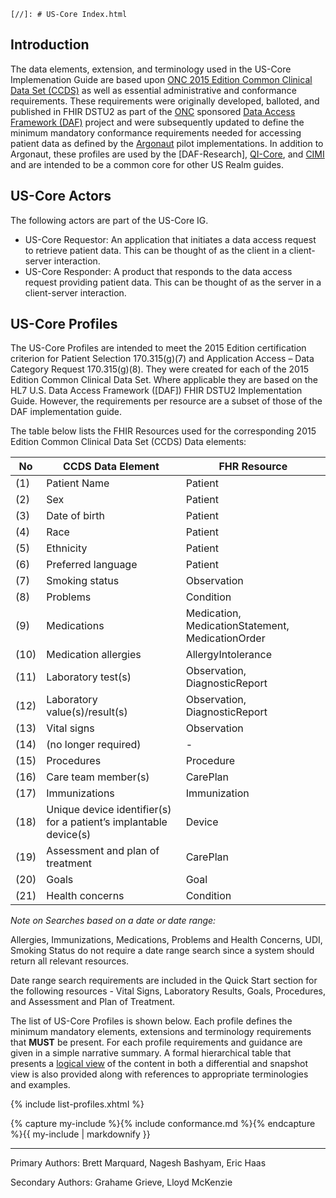 ﻿	[//]: # US-Core Index.html

## Introduction

The data elements, extension, and terminology used in the US-Core Implemenation Guide are based upon [ONC 2015 Edition Common Clinical Data Set (CCDS)] as well as essential administrative and conformance requirements.   These requirements were originally developed, balloted, and published in FHIR DSTU2 as part of the [ONC] sponsored [Data Access Framework (DAF)] project and were subsequently updated to define the minimum mandatory conformance requirements needed for accessing patient data as defined by the [Argonaut] pilot implementations.  In addition to Argonaut, these profiles are used by the [DAF-Research], [QI-Core], and [CIMI] and are intended to be a common core for other US Realm guides.

## US-Core Actors

The following actors are part of the US-Core IG.

* US-Core Requestor: An application that initiates a data access request to retrieve patient data. This can be thought of as the client in a client-server interaction.
* US-Core Responder: A product that responds to the data access request providing patient data. This can be thought of as the server in a client-server interaction.


## US-Core Profiles

The US-Core Profiles are intended to meet the 2015 Edition certification criterion for Patient Selection 170.315(g)(7) and Application Access – Data Category Request 170.315(g)(8). They were created for each of the 2015 Edition Common Clinical Data Set. Where applicable they are based on the HL7 U.S. Data Access Framework ([DAF]) FHIR DSTU2 Implementation Guide. However, the requirements per resource are a subset of those of the DAF implementation guide.

The table below lists the FHIR Resources used for the corresponding 2015 Edition Common Clinical Data Set (CCDS) Data elements:

No| CCDS Data Element | FHR Resource
---|---|---|
(1) |  Patient Name | Patient
(2) |  Sex | Patient
(3) |  Date of birth | Patient
(4) |  Race | Patient
(5) |  Ethnicity | Patient
(6) |  Preferred language | Patient
(7) |  Smoking status | Observation
(8) |  Problems | Condition
(9) |  Medications | Medication, MedicationStatement, MedicationOrder
(10) |  Medication allergies | AllergyIntolerance
(11) |  Laboratory test(s) | Observation, DiagnosticReport
(12) |  Laboratory value(s)/result(s) | Observation, DiagnosticReport
(13) |  Vital signs | Observation
(14) |  (no longer required) | -
(15) |  Procedures | Procedure
(16) |  Care team member(s) | CarePlan
(17) |  Immunizations | Immunization
(18) |  Unique device identifier(s) for a patient’s implantable device(s) | Device
(19) |  Assessment and plan of treatment | CarePlan
(20) |  Goals | Goal
(21) |  Health concerns | Condition

*Note on Searches based on a date or date range:*

Allergies, Immunizations, Medications, Problems and Health Concerns, UDI, Smoking Status do not require a date range search since a system should return all relevant resources.

Date range search requirements are included in the Quick Start section for the following resources - Vital Signs, Laboratory Results, Goals, Procedures, and Assessment and Plan of Treatment.


The list of US-Core Profiles is shown below.  Each profile defines the minimum mandatory elements, extensions and terminology requirements that **MUST** be present. For each profile requirements and guidance are given in a simple narrative summary. A formal hierarchical table that presents a [logical view] of the content in both a differential and snapshot view is also provided along with references to appropriate terminologies and examples.


{% include list-profiles.xhtml %}


{% capture my-include %}{% include conformance.md %}{% endcapture %}{{ my-include | markdownify }}

----


Primary Authors: Brett Marquard, Nagesh Bashyam, Eric Haas

Secondary Authors: Grahame Grieve, Lloyd McKenzie



[QI-Core]:https://oncprojectracking.healthit.gov/wiki/display/TechLabSC/CQF+Home
[CIMI]:http://www.opencimi.org
[Argonaut]: http://argonautwiki.hl7.org/index.php?title=Main_Page
[US-Core]: US-Core.html
[US-Core]: US-Core.html
[US-Core-Research]: US-Core-research.html
[Conformance requirements for the US-Core Requestor actor]: capabilitystatement-US-Core-query-requestor.html
[Conformance requirements for the US-Core Responder actor]: capabilitystatement-US-Core-query-responder.html
[US-Core Security]: US-Core-security.html
[ONC]: http://www.healthit.gov/newsroom/about-onc
[Data Access Framework (DAF)]: http://wiki.siframework.org/Data+Access+Framework+Homepage
[PCORnet]: http://www.pcornet.org/
[Argonaut]: http://argonautwiki.hl7.org/index.php?title=Main_Page
[ONC 2015 Edition Common Clinical Data Set (CCDS)]: https://www.healthit.gov/sites/default/files/2015Ed_CCG_CCDS.pdf
[profiles]: http://hl7.org/fhir/profiling.html
[logical view]: http://hl7.org/fhir/formats.html#table
[StructureDefinitions]: http://hl7.org/fhir/structuredefinition.html
[Value sets]: http://hl7.org/fhir/valueset.html
[CodeSystem]: http://hl7.org/fhir/codesystem.html
[ConceptMap]: http://hl7.org/fhir/conceptmap.html
[NamingSystem]: http://hl7.org/fhir/namingsystem.html
[FHIR Conformance Rules]: http://hl7.org/fhir/capabilitystatement-rules.html
[dataAbsentReason]: http://hl7.org/fhir/extension-data-absent-reason.html
[FHIR Terminology]: http://hl7.org/fhir/terminologies.html
[FHIR RESTful API]: http://hl7.org/fhir/http.html
[HTTP]: http://hl7.org/fhir/http.html
[FHIR Data Types]: http://hl7.org/fhir/datatypes.html
[FHIR Search]: http://hl7.org/fhir/search.html
[FHIR Resource]: http://hl7.org/fhir/formats.html
